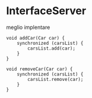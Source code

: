 # InterfaceServer
meglio implentare 

    void addCar(Car car) {
        synchronized (carsList) {
            carsList.add(car);
        }
    }

    void removeCar(Car car) {
        synchronized (carsList) {
            carsList.remove(car);
        }
    }



